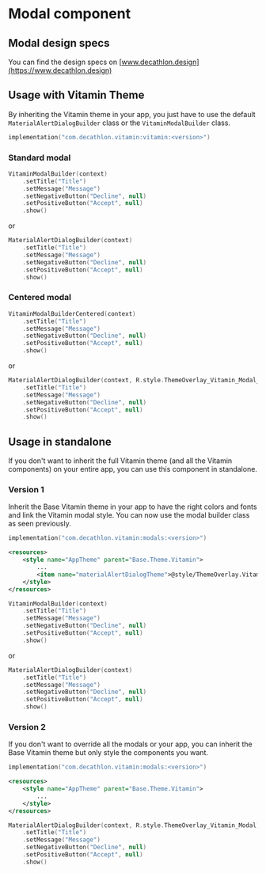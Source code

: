 # Modal component

## Modal design specs
You can find the design specs on [www.decathlon.design](https://www.decathlon.design)

## Usage with Vitamin Theme

By inheriting the Vitamin theme in your app, you just have to use the default `MaterialAlertDialogBuilder` class or the `VitaminModalBuilder` class. 

```kotlin
implementation("com.decathlon.vitamin:vitamin:<version>")
```

### Standard modal

```kotlin
VitaminModalBuilder(context)
    .setTitle("Title")
    .setMessage("Message")
    .setNegativeButton("Decline", null)
    .setPositiveButton("Accept", null)
    .show()
```

or

```kotlin
MaterialAlertDialogBuilder(context)
    .setTitle("Title")
    .setMessage("Message")
    .setNegativeButton("Decline", null)
    .setPositiveButton("Accept", null)
    .show()
```

### Centered modal

```kotlin
VitaminModalBuilderCentered(context)
    .setTitle("Title")
    .setMessage("Message")
    .setNegativeButton("Decline", null)
    .setPositiveButton("Accept", null)
    .show()
```

or

```kotlin
MaterialAlertDialogBuilder(context, R.style.ThemeOverlay_Vitamin_Modal_Centered)
    .setTitle("Title")
    .setMessage("Message")
    .setNegativeButton("Decline", null)
    .setPositiveButton("Accept", null)
    .show()
```

## Usage in standalone

If you don't want to inherit the full Vitamin theme (and all the Vitamin components) on your entire app, you can use this component in standalone.

### Version 1

Inherit the Base Vitamin theme in your app to have the right colors and fonts and link the Vitamin modal style.
You can now use the modal builder class as seen previously.

```kotlin
implementation("com.decathlon.vitamin:modals:<version>")
```

```xml
<resources>
    <style name="AppTheme" parent="Base.Theme.Vitamin">
        ...
        <item name="materialAlertDialogTheme">@style/ThemeOverlay.Vitamin.Modal</item>
    </style>
</resources>
```

```kotlin
VitaminModalBuilder(context)
    .setTitle("Title")
    .setMessage("Message")
    .setNegativeButton("Decline", null)
    .setPositiveButton("Accept", null)
    .show()
```

or

```kotlin
MaterialAlertDialogBuilder(context)
    .setTitle("Title")
    .setMessage("Message")
    .setNegativeButton("Decline", null)
    .setPositiveButton("Accept", null)
    .show()
```

### Version 2

If you don't want to override all the modals or your app, you can inherit the Base Vitamin theme but only style the components you want.

```kotlin
implementation("com.decathlon.vitamin:modals:<version>")
```

```xml
<resources>
    <style name="AppTheme" parent="Base.Theme.Vitamin">
        ...
    </style>
</resources>
```

```kotlin
MaterialAlertDialogBuilder(context, R.style.ThemeOverlay_Vitamin_Modal)
    .setTitle("Title")
    .setMessage("Message")
    .setNegativeButton("Decline", null)
    .setPositiveButton("Accept", null)
    .show()
```
